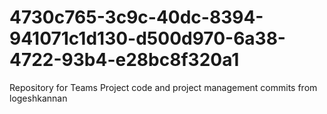 # 4730c765-3c9c-40dc-8394-941071c1d130-d500d970-6a38-4722-93b4-e28bc8f320a1
Repository for Teams Project code and project management
commits from logeshkannan